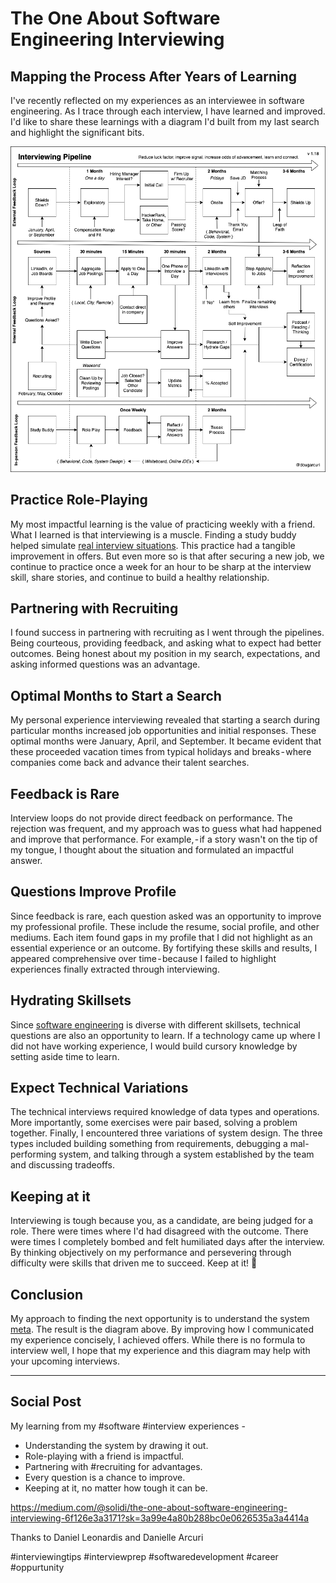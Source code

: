 # The One About Software Engineering Interviewing
## Mapping the Process After Years of Learning

I've recently reflected on my experiences as an interviewee in software engineering. As I trace through each interview, I have learned and improved. I'd like to share these learnings with a diagram I'd built from my last search and highlight the significant bits.

![Interview process map from personal experience. It will continue to improve over time.](images/28-01.png)

## Practice Role-Playing

My most impactful learning is the value of practicing weekly with a friend. What I learned is that interviewing is a muscle. Finding a study buddy helped simulate [real interview situations](https://medium.com/free-code-camp/how-to-organize-your-thoughts-on-the-whiteboard-and-crush-your-technical-interview-b668de4e6941). This practice had a tangible improvement in offers. But even more so is that after securing a new job, we continue to practice once a week for an hour to be sharp at the interview skill, share stories, and continue to build a healthy relationship.

## Partnering with Recruiting

I found success in partnering with recruiting as I went through the pipelines. Being courteous, providing feedback, and asking what to expect had better outcomes. Being honest about my position in my search, expectations, and asking informed questions was an advantage.

## Optimal Months to Start a Search

My personal experience interviewing revealed that starting a search during particular months increased job opportunities and initial responses. These optimal months were January, April, and September. It became evident that these proceeded vacation times from typical holidays and breaks - where companies come back and advance their talent searches.

## Feedback is Rare
Interview loops do not provide direct feedback on performance. The rejection was frequent, and my approach was to guess what had happened and improve that performance. For example, - if a story wasn't on the tip of my tongue, I thought about the situation and formulated an impactful answer.

## Questions Improve Profile

Since feedback is rare, each question asked was an opportunity to improve my professional profile. These include the resume, social profile, and other mediums. Each item found gaps in my profile that I did not highlight as an essential experience or an outcome. By fortifying these skills and results, I appeared comprehensive over time - because I failed to highlight experiences finally extracted through interviewing.

## Hydrating Skillsets

Since [software engineering](https://dev.to/solidi/what-is-a-software-engineer-anyway-3fb2) is diverse with different skillsets, technical questions are also an opportunity to learn. If a technology came up where I did not have working experience, I would build cursory knowledge by setting aside time to learn.

## Expect Technical Variations

The technical interviews required knowledge of data types and operations. More importantly, some exercises were pair based, solving a problem together. Finally, I encountered three variations of system design. The three types included building something from requirements, debugging a mal-performing system, and talking through a system established by the team and discussing tradeoffs.

## Keeping at it

Interviewing is tough because you, as a candidate, are being judged for a role. There were times where I'd had disagreed with the outcome. There were times I completely bombed and felt humiliated days after the interview. By thinking objectively on my performance and persevering through difficulty were skills that driven me to succeed. Keep at it! 🎉

## Conclusion

My approach to finding the next opportunity is to understand the system [meta](https://medium.com/@solidi/the-many-senses-of-software-engineering-aba9f289498c). The result is the diagram above. By improving how I communicated my experience concisely, I achieved offers. While there is no formula to interview well, I hope that my experience and this diagram may help with your upcoming interviews.

---

## Social Post

My learning from my #software #interview experiences -

- Understanding the system by drawing it out.
- Role-playing with a friend is impactful.
- Partnering with #recruiting for advantages.
- Every question is a chance to improve.
- Keeping at it, no matter how tough it can be.

https://medium.com/@solidi/the-one-about-software-engineering-interviewing-6f126e3a3171?sk=3a99e4a80b288bc0e0626535a3a4414a

Thanks to Daniel Leonardis and Danielle Arcuri

#interviewingtips #interviewprep #softwaredevelopment #career #oppurtunity 
